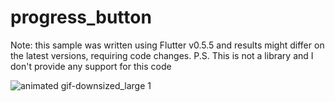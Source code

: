 # progress_button

Note: this sample was written using Flutter v0.5.5 and results might differ on the latest versions, requiring code changes.
P.S. This is not a library and I don't provide any support for this code

![animated gif-downsized_large 1](https://user-images.githubusercontent.com/13784275/39967014-65a07fea-56bd-11e8-849b-974529fb4e7b.gif)
